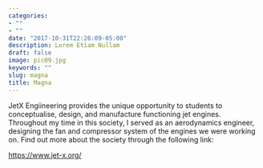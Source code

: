 ```yaml
---
categories:
- ""
- ""
date: "2017-10-31T22:26:09-05:00"
description: Lorem Etiam Nullam
draft: false
image: pic09.jpg
keywords: ""
slug: magna
title: Magna
---
```


JetX Engiineering provides the unique opportunity to students to conceptualise, design, and manufacture functioning jet engines. Throughout my time in this society, I served as an aerodynamics engineer, designing the fan and compressor system of the engines we were working on. Find out more about the society through the following link: 

https://www.jet-x.org/